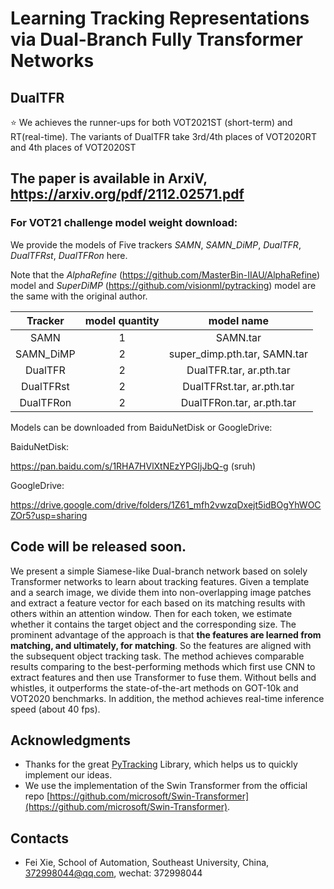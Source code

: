 
# Learning Tracking Representations via Dual-Branch Fully Transformer Networks 
## DualTFR
:star: We achieves the runner-ups for both VOT2021ST (short-term) and RT(real-time). The variants of DualTFR take 3rd/4th places of VOT2020RT and 4th places of VOT2020ST

## The paper is available in ArxiV, https://arxiv.org/pdf/2112.02571.pdf

### For VOT21 challenge model weight download:

We provide the models of Five trackers *SAMN*, *SAMN_DiMP*, *DualTFR*, *DualTFRst*, *DualTFRon* here.

Note that the *AlphaRefine* (https://github.com/MasterBin-IIAU/AlphaRefine) model 
and *SuperDiMP* (https://github.com/visionml/pytracking) model are the same
with the original author.

| Tracker        |      model quantity    |  model name    | 
|:--------------:|:----------------:|:----------------:|
| SAMN |   1  | SAMN.tar |
| SAMN_DiMP |   2  | super_dimp.pth.tar,  SAMN.tar |
| DualTFR |  2   | DualTFR.tar,  ar.pth.tar |
| DualTFRst |  2   | DualTFRst.tar,  ar.pth.tar  |
| DualTFRon |  2   | DualTFRon.tar,  ar.pth.tar  |

Models can be downloaded from BaiduNetDisk or GoogleDrive:

BaiduNetDisk:

https://pan.baidu.com/s/1RHA7HVlXtNEzYPGIjJbQ-g (sruh) 

GoogleDrive: 

https://drive.google.com/drive/folders/1Z61_mfh2vwzqDxejt5idBOgYhWOCZOr5?usp=sharing

## Code will be released soon.

We present a simple Siamese-like Dual-branch network based on solely Transformer networks to learn about tracking features.  Given a template and a search image, we divide them into non-overlapping image patches and extract a feature vector for each based on its matching results with others within an attention window.  Then for each token, we estimate whether it contains the target object and the corresponding size. The prominent advantage of the approach is that **the features are learned from matching, and ultimately, for matching**. So the features are aligned with the subsequent object tracking task. The method achieves comparable results comparing to the best-performing methods which first use CNN to extract features and then use Transformer to fuse them. Without bells and whistles, it outperforms the state-of-the-art methods on GOT-10k and VOT2020 benchmarks. In addition, the method achieves real-time inference speed (about 40 fps).

## Acknowledgments
* Thanks for the great [PyTracking](https://github.com/visionml/pytracking) Library, which helps us to quickly implement our ideas.
* We use the implementation of the Swin Transformer from the official repo [https://github.com/microsoft/Swin-Transformer](https://github.com/microsoft/Swin-Transformer).  

## Contacts
* Fei Xie, School of Automation, Southeast University, China, 372998044@qq.com, wechat: 372998044

